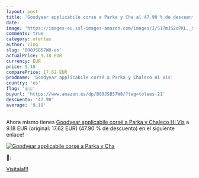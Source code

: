 ```yaml
---
layout: post
title: 'Goodyear applicabile corsé a Parka y Cha al 47.90 % de descuento'
date: 
image: 'https://images-eu.ssl-images-amazon.com/images/I/517mJS2cPKL._SL200_.jpg'
comments: true
category: ofertas
author: ring
slug: 'B00JSB57W8-es'
actualPrice: 9.18 EUR
currency: EUR
price: 9.18
comparePrice: 17.62 EUR
prodname: 'Goodyear applicabile corsé a Parka y Chaleco Hi Vis'
country: 'es'
flag: '🇪🇸'
buyurl: 'https://www.amazon.es/dp/B00JSB57W8/?tag=tolees-21'
descuento: '47.90'
average: '9.18'
---
```


Ahora mismo tienes [Goodyear applicabile corsé a Parka y Chaleco Hi Vis](https://www.amazon.es/dp/B00JSB57W8/?tag=tolees-21) a 9.18 EUR (original: 17.62 EUR) (47.90 %  de descuento) en el siguiente enlace!

[![Goodyear applicabile corsé a Parka y Cha](https://images-eu.ssl-images-amazon.com/images/I/517mJS2cPKL._SL200_.jpg)](https://www.amazon.es/dp/B00JSB57W8/?tag=tolees-21)

🔎:


[Visítala!!!](https://www.amazon.es/dp/B00JSB57W8/?tag=tolees-21)
